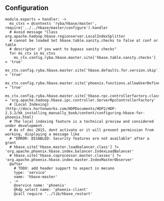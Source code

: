 
## Configuration

    module.exports = handler: ->
      ms_ctxs = @contexts 'ryba/hbase/master', require('../../hbase/master/configure').handler
      # Avoid message "Class org.apache.hadoop.hbase.regionserver.LocalIndexSplitter
      # cannot be loaded Set hbase.table.sanity.checks to false at conf or table
      # descriptor if you want to bypass sanity checks"
      for ms_ctx in ms_ctxs
        ms_ctx.config.ryba.hbase.master.site['hbase.table.sanity.checks'] = 'true'
        ms_ctx.config.ryba.hbase.master.site['hbase.defaults.for.version.skip'] = 'true'
        ms_ctx.config.ryba.hbase.master.site['phoenix.functions.allowUserDefinedFunctions'] = 'true'
        ms_ctx.config.ryba.hbase.master.site['hbase.rpc.controllerfactory.class'] = 'org.apache.hadoop.hbase.ipc.controller.ServerRpcControllerFactory'
      # [Local Indexing](http://docs.hortonworks.com/HDPDocuments/HDP2/HDP-2.3.2/bk_installing_manually_book/content/configuring-hbase-for-phoenix.html)
      # The local indexing feature is a technical preview and considered under development.
      # As of dec 2015, dont activate or it will prevent permission from working, displaying a message like
      # "ERROR: DISABLED: Security features are not available" after a grant 
      # hbase.site['hbase.master.loadbalancer.class'] ?= 'org.apache.phoenix.hbase.index.balancer.IndexLoadBalancer'
      # hbase.site['hbase.coprocessor.master.classes'] ?= 'org.apache.phoenix.hbase.index.master.IndexMasterObserver'
      @after
        # TODO: add header support to aspect in mecano
        type: 'service'
        name: 'hbase-master'
      , ->
        @service name: 'phoenix'
        @hdp_select name: 'phoenix-client'
        @call require '../lib/hbase_restart'
